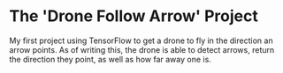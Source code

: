 # The 'Drone Follow Arrow' Project
My first project using TensorFlow to get a drone to fly in the direction an arrow points. As of writing this, the drone is able to detect arrows, return the direction they point, as well as how far away one is.
